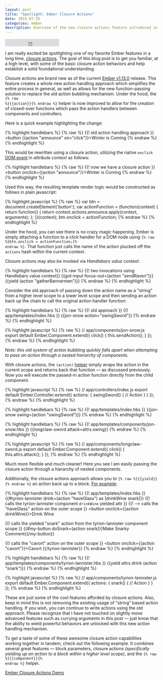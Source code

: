 ```yaml
---
layout: post
title: "Spotlight: Ember Closure Actions"
date: 2015-07-25
categories: ember
description: Overview of the new closure actions feature introduced in the Ember v1.13.0 release
---
```


<iframe
  width="178" height="24" style="border:0px"
  src="https://mixonic.github.io/ember-community-versions/2015/07/25/ember-closure-actions.html">
</iframe>

I am really excited be spotlighting one of my favorite Ember features in a long time, [closure actions](http://emberjs.com/blog/2015/06/12/ember-1-13-0-released.html#toc_closure-actions). The goal of this blog post is to get you familiar, at a high level, with some of the basic closure action behaviors and help establish a solid foundational understanding.

Closure actions are brand new as of the current [Ember v1.13.0](https://github.com/emberjs/ember.js/releases/tag/v1.13.0) release. This feature creates a whole new action handling approach which simplifies the entire process in general, as well as allows for the new function-passing solution to replace the old action bubbling mechanism. Under the hood, the <code class="inline-code">{% raw %}{{action}}{% endraw %}</code> helper is now improved to allow for the creation of closed-over functions which pass the action handlers between components and controllers.

Here is a quick example highlighting the change:

{% highlight handlebars %}
{% raw %}
{{! old action handling approach }}
<button {{action "announce" on="click"}}>Winter is Coming</button>
{% endraw %}
{% endhighlight %}

This would be rewritten using a closure action, utilizing the native `onclick` [DOM event](https://developer.mozilla.org/en-US/docs/Web/Guide/Events/Event_handlers) in *attribute context* as follows:

{% highlight handlebars %}
{% raw %}
{{! now we have a closure action }}
<button onclick={{action "announce"}}>Winter is Coming</button>
{% endraw %}
{% endhighlight %}

Used this way, the resulting template render logic would be constructed as follows in plain javascript:

{% highlight javascript %}
{% raw %}
var btn = document.createElement('button');
var actionFunction = (function(context) {
  return function() {
    return context.actions.announce.apply(context, arguments);
  };
})(context);
btn.onclick = actionFunction;
{% endraw %}
{% endhighlight %}

Under the hood, you can see there is no crazy magic happening. Ember is simply attaching a function to a click handler for a DOM node using <code class="inline-code">{% raw %}btn.onclick = actionFunction;{% endraw %}</code>. That function just calls the name of the action plucked off the <code class="inline-code">actions</code> hash within the current context.

Closure actions may also be invoked via *Handlebars value* context:

{% highlight handlebars %}
{% raw %}
{{! two invocations using Handlebars value context}}
{{got-input focus-out=(action "sendRaven")}}
{{yield (action "gatherBannermen")}}
{% endraw %}
{% endhighlight %}

Consider the old approach of passing down the action name as a "string" from a higher level scope to a lower level scope and then sending an action back up the chain to call the original action handler function:

{% highlight handlebars %}
{% raw %}
{{! old approach }}
{{! app/templates/index.hbs }}
{{jon-snow action="swingSword"}}
{% endraw %}
{% endhighlight %}

{% highlight javascript %}
{% raw %}
// app/components/jon-snow.js
export default Ember.Component.extend({
  click() {
    this.sendAction();
  }
});
{% endraw %}
{% endhighlight %}

*Note: this old system of action bubbling quickly falls apart when attempting to pass an action through a nested hierarchy of components.*

With closure actions, the <code class="inline-code">(action)</code> [helper](http://emberjs.com/api/classes/Ember.Templates.helpers.html#method_action) simply wraps the action in the current scope and returns back that function &mdash; as discussed previously. Now you will execute the passed-in action function directly from the child component.

{% highlight javascript %}
{% raw %}
// app/controllers/index.js
export default Ember.Controller.extend({
  actions: {
    swingSword() {
      // Action
    }
  }
});
{% endraw %}
{% endhighlight %}

{% highlight handlebars %}
{% raw %}
{{! app/templates/index.hbs }}
{{jon-snow swing=(action "swingSword")}}
{% endraw %}
{% endhighlight %}

{% highlight handlebars %}
{% raw %}
{{! app/templates/components/jon-snow.hbs }}
{{longclaw-sword attack=attrs.swing}}
{% endraw %}
{% endhighlight %}

{% highlight javascript %}
{% raw %}
// app/components/longclaw-sword.js
export default Ember.Component.extend({
  click() {
    this.attrs.attack();
  }
});
{% endraw %}
{% endhighlight %}

Much more flexible and much cleaner! Here you see I am easily passing the closure action through a hierarchy of nested components.

Additionally, the closure actions approach allows you to <code class="inline-code">{% raw %}{{yield}}{% endraw %}</code> an action back up to a block. [For example](https://ember-twiddle.com/358e8020419d6c861db348f77c6429cf?fileTreeShown=false&openFiles=templates.application.hbs%2C):

{% highlight handlebars %}
{% raw %}
{{! app/templates/index.hbs }}
{{#tyrion-lannister drink=(action "haveGlass") as |drinkWine snark|}}
  {{! calls the tyrion-lannister component `drinkWine` yielded attr }}
  {{!   --> calls the "haveGlass" action on the outer scope }}
  <button onclick={{action drinkWine}}>Drink Wine</button>

  {{! calls the yielded "snark" action from the tyrion-lannister component scope }}
  {{#my-button doSnark=(action snark)}}Make Snarky Comment{{/my-button}}

  {{! calls the "cavort" action on the outer scope }}
  <button onclick={{action "cavort"}}>Cavort</button>
{{/tyrion-lannister}}
{% endraw %}
{% endhighlight %}

{% highlight handlebars %}
{% raw %}
{{! app/templates/components/tyrion-lannister.hbs }}
{{yield attrs.drink (action "snark")}}
{% endraw %}
{% endhighlight %}

{% highlight javascript %}
{% raw %}
// app/components/tyrion-lannister.js
export default Ember.Component.extend({
  actions: {
    snark() {
      // Action
    }
  }
});
{% endraw %}
{% endhighlight %}

These are just some of the cool features afforded by closure actions. Also, keep in mind this is not removing the existing usage of "string" based action handling. If you wish, you can continue to write actions using the old approach. Please recognize that I have not touched on slightly move advanced features such as currying arguments in this post &mdash; just know that the ability to wield powerful behaviors are unlocked with this new action handling mechanism.

To get a taste of some of these awesome closure action capabilities working together in tandem, check out the following example. It combines several great features &mdash; block parameters, closure actions *(specifically yielding up an action to a block within a higher level scope)*, and the <code class="inline-code">{% raw %}{{component}}{% endraw %}</code> helper.

<div class="embed">
  <a class="jsbin-embed" href="http://emberjs.jsbin.com/dojutujeqe/3/embed?html,js,output">Ember Closure Actions Demo</a><script src="http://static.jsbin.com/js/embed.min.js?3.34.1"></script>
</div>